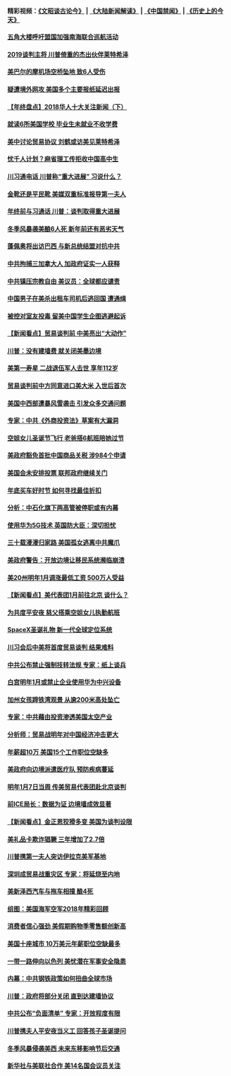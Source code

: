 #### 精彩视频：[《文昭谈古论今》](https://github.com/gfw-breaker/wenzhao/blob/master/README.md?t=12302131) | [《大陆新闻解读》](https://github.com/gfw-breaker/ntdtv-comedy/blob/master/README.md?t=12302131) | [《中国禁闻》](https://github.com/gfw-breaker/ntdtv-news/blob/master/README.md?t=12302131) | [《历史上的今天》](https://github.com/gfw-breaker/today-in-history/blob/master/README.md?t=12302131) 

#### [五角大楼呼吁盟国加强南海联合巡航活动](../pages/nsc412/n10942310.md?t=12302131) 

#### [2019谈判主将 川普倚重的杰出伙伴莱特希泽](../pages/nsc412/n10942156.md?t=12302131) 

#### [美巴尔的摩机场空桥坠地 致6人受伤](../pages/nsc412/n10942211.md?t=12302131) 

#### [疑遭境外网攻 美国多个主要报纸延迟出报](../pages/nsc412/n10942076.md?t=12302131) 

#### [【年终盘点】2018华人十大关注新闻（下）](../pages/nsc412/n10931088.md?t=12302131) 

#### [就读6所美国学校 毕业生未就业不收学费](../pages/nsc412/n10937342.md?t=12302131) 

#### [美中讨论贸易协议 刘鹤或访美见莱特希泽](../pages/nsc412/n10941352.md?t=12302131) 

#### [忧千人计划？麻省理工传拒收中国高中生](../pages/nsc412/n10941031.md?t=12302131) 

#### [川习通电话 川普称“重大进展” 习说什么？](../pages/nsc412/n10940712.md?t=12302131) 

#### [金靴还是平民靴 美媒双重标准报导第一夫人](../pages/nsc412/n10940654.md?t=12302131) 

#### [年终前与习通话 川普：谈判取得重大进展](../pages/nsc412/n10940508.md?t=12302131) 

#### [冬季风暴袭美酿6人死 新年前还有恶劣天气](../pages/nsc412/n10940428.md?t=12302131) 

#### [蓬佩奥将出访巴西 与新总统结盟对抗中共](../pages/nsc412/n10940393.md?t=12302131) 

#### [中共拘捕三加拿大人 加政府证实一人获释](../pages/nsc412/n10939393.md?t=12302131) 

#### [中共镇压宗教自由 美议员：全球都应谴责](../pages/nsc412/n10939131.md?t=12302131) 

#### [中国男子在美杀出租车司机后逃回国 遭通缉](../pages/nsc412/n10939162.md?t=12302131) 

#### [被控对室友投毒 留美中国学生企图逃避起诉](../pages/nsc412/n10939143.md?t=12302131) 

#### [【新闻看点】贸易谈判前 中美亮出“大动作”](../pages/nsc412/n10938838.md?t=12302131) 

#### [川普：没有建墙费 就关闭美墨边境](../pages/nsc412/n10939011.md?t=12302131) 

#### [美第一寿星 二战退伍军人去世 享年112岁](../pages/nsc412/n10938878.md?t=12302131) 

#### [贸易谈判前中方同意进口美大米 入世后首次](../pages/nsc412/n10938719.md?t=12302131) 

#### [美国中西部遭暴风雪袭击 引发众多交通问题](../pages/nsc412/n10938423.md?t=12302131) 

#### [专家：中共《外商投资法》草案有大漏洞](../pages/nsc412/n10936926.md?t=12302131) 

#### [空姐女儿圣诞节飞行 老爸搭6航班陪她过节](../pages/nsc412/n10937569.md?t=12302131) 

#### [美政府豁免首批中国商品关税 涉984个申请](../pages/nsc412/n10937177.md?t=12302131) 

#### [美国会未安排投票 联邦政府继续关门](../pages/nsc412/n10936951.md?t=12302131) 

#### [年底买车好时节 如何寻找最佳折扣](../pages/nsc412/n10936868.md?t=12302131) 

#### [分析：中石化旗下两高管被停职或有内幕](../pages/nsc412/n10936480.md?t=12302131) 

#### [使用华为5G技术 英国防大臣：深切担忧](../pages/nsc412/n10936847.md?t=12302131) 

#### [三十载漫漫归家路 美国孤女逃离中共魔爪](../pages/nsc412/n10936863.md?t=12302131) 

#### [美政府警告：开放边境让移民系统濒临崩溃](../pages/nsc412/n10936858.md?t=12302131) 

#### [美20州明年1月调涨最低工资 500万人受益](../pages/nsc412/n10936813.md?t=12302131) 

#### [【新闻看点】美代表团1月前往北京 谈什么？](../pages/nsc412/n10936420.md?t=12302131) 

#### [为共度平安夜 慈父搭乘空姐女儿执勤航班](../pages/nsc412/n10936619.md?t=12302131) 

#### [SpaceX圣诞礼物 新一代全球定位系统](../pages/nsc412/n10936794.md?t=12302131) 

#### [川习会后中美将首度贸易谈判 结果难料](../pages/nsc412/n10936366.md?t=12302131) 

#### [中共公布禁止强制技转法规 专家：纸上谈兵](../pages/nsc412/n10936522.md?t=12302131) 

#### [白宫明年1月或禁止企业使用华为中兴设备](../pages/nsc412/n10936276.md?t=12302131) 

#### [加州女孩蹄铁湾观景 从逾200米高处坠亡](../pages/nsc412/n10935708.md?t=12302131) 

#### [专家：中共藉由投资渗透美国太空产业](../pages/nsc412/n10935605.md?t=12302131) 

#### [分析师：贸易战明年对中国经济冲击更大](../pages/nsc412/n10934732.md?t=12302131) 

#### [年薪超10万 美国15个工作职位空缺多](../pages/nsc412/n10934753.md?t=12302131) 

#### [美政府向边境派遣医疗队 预防疾病蔓延](../pages/nsc412/n10934482.md?t=12302131) 

#### [明年1月7日当周 传美贸易代表团赴北京谈判](../pages/nsc412/n10934528.md?t=12302131) 

#### [前ICE局长：数据为证 边境墙成效显著](../pages/nsc412/n10934433.md?t=12302131) 

#### [【新闻看点】金正恩狡猾多变 美国为谈判设限](../pages/nsc412/n10934183.md?t=12302131) 

#### [美礼品卡欺诈猖獗 三年增加了2.7倍](../pages/nsc412/n10934218.md?t=12302131) 

#### [川普携第一夫人突访伊拉克美军基地](../pages/nsc412/n10934352.md?t=12302131) 

#### [深圳成贸易战重灾区 专家：将延烧至内地](../pages/nsc412/n10934053.md?t=12302131) 

#### [美新泽西汽车与拖车相撞 酿4死](../pages/nsc412/n10933905.md?t=12302131) 

#### [组图：美国海军空军2018年精彩回顾](../pages/nsc412/n10933462.md?t=12302131) 

#### [消费者信心强劲 美假期购物季零售额创新高](../pages/nsc412/n10932860.md?t=12302131) 

#### [美国十座城市 10万美元年薪职位空缺最多](../pages/nsc412/n10927195.md?t=12302131) 

#### [一带一路伸向以色列 美忧潜在军事安全隐患](../pages/nsc412/n10932712.md?t=12302131) 

#### [内幕：中共钢铁政策如何扭曲全球市场](../pages/nsc412/n10932207.md?t=12302131) 

#### [川普：政府将部分关闭 直到达建墙协议](../pages/nsc412/n10932554.md?t=12302131) 

#### [中共公布“负面清单” 专家：开放程度有限](../pages/nsc412/n10932450.md?t=12302131) 

#### [川普携夫人平安夜当义工 回答孩子圣诞提问](../pages/nsc412/n10932348.md?t=12302131) 

#### [冬季风暴侵袭美西 未来东移影响节后交通](../pages/nsc412/n10932328.md?t=12302131) 

#### [新华社与美联社合作 美14名国会议员关注](../pages/nsc412/n10932196.md?t=12302131) 

